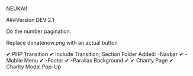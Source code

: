 NEUKAI!

###Version DEV 2.1

Do the number pagination.
	
Replace donatenow.png with an actual button 


✔ PHP Transition
✔ Include Transition; 
Section Folder Added:
-Navbar ✔
-Mobile Menu ✔
-Footer ✔
-Parallax Background ✔
✔ Charity Page
✔ Charity Modal Pop-Up


